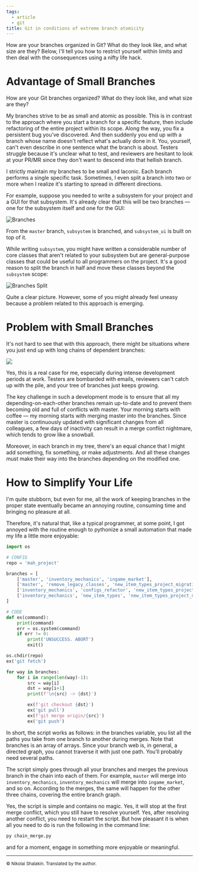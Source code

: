 ```yaml
---
tags:
  - article
  - git
title: Git in conditions of extreme branch atomicity
---
```


How are your branches organized in Git? What do they look like, and what size are they? Below, I'll tell you how to restrict yourself within limits and then deal with the consequences using a nifty life hack.
# Advantage of Small Branches

How are your Git branches organized? What do they look like, and what size are they?

My branches strive to be as small and atomic as possible. This is in contrast to the approach where you start a branch for a specific feature, then include refactoring of the entire project within its scope. Along the way, you fix a persistent bug you’ve discovered. And then suddenly you end up with a branch whose name doesn't reflect what's actually done in it. You, yourself, can't even describe in one sentence what the branch is about. Testers struggle because it's unclear what to test, and reviewers are hesitant to look at your PR/MR since they don't want to descend into that hellish branch.

I strictly maintain my branches to be small and laconic. Each branch performs a single specific task. Sometimes, I even split a branch into two or more when I realize it's starting to spread in different directions.

For example, suppose you needed to write a subsystem for your project and a GUI for that subsystem. It's already clear that this will be two branches — one for the subsystem itself and one for the GUI:


![Branches](https://habrastorage.org/webt/cq/ja/qm/cqjaqm5voffdfqpufgoqgp2ora8.png)

From the `master` branch, `subsystem` is branched, and `subsystem_ui` is built on top of it.

While writing `subsystem`, you might have written a considerable number of core classes that aren't related to your subsystem but are general-purpose classes that could be useful to all programmers on the project. It's a good reason to split the branch in half and move these classes beyond the `subsystem` scope:

![Branches Split](https://habrastorage.org/webt/xf/lj/li/xfljlifa4zsxel0izwcjij5_c0o.png)

Quite a clear picture. However, some of you might already feel uneasy because a problem related to this approach is emerging.

# Problem with Small Branches

It's not hard to see that with this approach, there might be situations where you just end up with long chains of dependent branches:

![](https://habrastorage.org/webt/1_/fo/qm/1_foqmivugdbetmhasn_rrw3g94.png)

Yes, this is a real case for me, especially during intense development periods at work. Testers are bombarded with emails, reviewers can't catch up with the pile, and your tree of branches just keeps growing.

The key challenge in such a development mode is to ensure that all my depending-on-each-other branches remain up-to-date and to prevent them becoming old and full of conflicts with master. Your morning starts with coffee — my morning starts with merging master into the branches. Since master is continuously updated with significant changes from all colleagues, a few days of inactivity can result in a merge conflict nightmare, which tends to grow like a snowball.

Moreover, in each branch in my tree, there's an equal chance that I might add something, fix something, or make adjustments. And all these changes must make their way into the branches depending on the modified one.

# How to Simplify Your Life

I'm quite stubborn, but even for me, all the work of keeping branches in the proper state eventually became an annoying routine, consuming time and bringing no pleasure at all.

Therefore, it's natural that, like a typical programmer, at some point, I got annoyed with the routine enough to pythonize a small automation that made my life a little more enjoyable:

```python
import os

# CONFIG
repo = 'mah_project'

branches = [
    ['master', 'inventory_mechanics', 'ingame_market'],
    ['master', 'remove_legacy_classes', 'new_item_types_project_migration'],
    ['inventory_mechanics', 'configs_refactor', 'new_item_types_project_migration'],
    ['inventory_mechanics', 'new_item_types', 'new_item_types_project_migration'],
]

# CODE
def ex(command):
    print(command)
    err = os.system(command)
    if err != 0:
        print('UNSUCCESS. ABORT')
        exit()    

os.chdir(repo)
ex('git fetch')

for way in branches:
    for i in range(len(way)-1):
        src = way[i]
        dst = way[i+1]
        print(f'\n{src} -> {dst}')

        ex(f'git checkout {dst}')
        ex('git pull')
        ex(f'git merge origin/{src}')
        ex('git push')

```

In short, the script works as follows: in the branches variable, you list all the paths you take from one branch to another during merges. Note that branches is an array of arrays. Since your branch web is, in general, a directed graph, you cannot traverse it with just one path. You’ll probably need several paths.

The script simply goes through all your branches and merges the previous branch in the chain into each of them. For example, `master` will merge into `inventory_mechanics`, `inventory_mechanics` will merge into `ingame_market`, and so on. According to the merges, the same will happen for the other three chains, covering the entire branch graph.

Yes, the script is simple and contains no magic. Yes, it will stop at the first merge conflict, which you still have to resolve yourself. Yes, after resolving another conflict, you need to restart the script. But how pleasant it is when all you need to do is run the following in the command line:

```bash
py chain_merge.py
```

and for a moment, engage in something more enjoyable or meaningful.

---
<small>© Nikolai Shalakin. Translated by the author.</small>